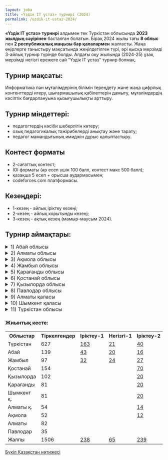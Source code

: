 ```yaml
---
layout: joba
title: «Үздік IT ұстаз» турнирі (2024)
permalink: /uzdik-it-ustaz-2024/
---
```


**«Үздік IT ұстаз» турнирі** алдымен тек Түркістан облысында **2023 жылдың сәуірінен** басталған болатын. Бірақ 2024 жылы тағы **8 облыс** пен **2 республикалық маңызы бар қалалармен** жалғасты. 
Жаңа өңірлерге таныстыру мақсатында жеңілдетілген түрі, әрі қысқа мерзімді 3-айлық турнир түрінде болды. Алдағы оқу жылында (2024-25) ұзақ мерзімді негізгі ережеге сай "Үздік IT ұстаз" турнир болмақ.

## Турнир мақсаты: 
Информатика пән мұғалімдерінің білімін тереңдету және жаңа цифрлық контенттерді игеру, шығармашылық қабілеттерін дамыту, мұғалімдердің кәсіптік бағдарлануына қызығушылықты арттыру.
 
## Турнир міндеттері:
- педагогтердің кәсіби шеберлігін көтеру;
- озық педагогикалық тәжірибелерді анықтау және тарату;
- педагог мамандығының имиджін дұрыс қалыптастыру.

## Контест форматы
- 2-сағаттық контест;
- IOI форматы (әр есеп үшін 100 балл, контест макс 500 балл);
- қазақша 5 есеп + орысша аудармасымен;
- codeforces.com платформасы.

## Кезеңдері:
- 1-кезең - айлық іріктеу кезеңі;
- 2-кезең - айлық корытынды кезеңі;
- 3-кезең - ақтық кезең (мамыр-маусым 2024).

## Турнир аймақтары:

<details>
  <summary style="font-size: 16px;">1) Абай облысы</summary>
  <iframe src="https://docs.google.com/spreadsheets/d/e/2PACX-1vSWzG3QTb-Ck29Z-bM9oPsFy5lLEGKKU2kruJUgZ_oDp7VcWmpjCPzSB_kcbgiohZKMEBNEDSBp1gTb/pubchart?oid=1752755576&amp;format=interactive"
           width="100%" 
           height="400" 
           frameborder="0" 
           marginheight="0" 
           marginwidth="0" 
           style="border: 0">
       Жүктелуде…
   </iframe>

<h3>Абай облыс жеңімпаздары</h3>
 <table>
    <thead>
        <tr>
            <th>Ауданы</th>
            <th>Ұстаздың аты-жөні, мектебі</th>
            <th>Іріктеу</th>
            <th>Балл</th>
            <th>Негізгі</th>
            <th>Орын</th>
            <th>Финал</th>
            <th>Нәтиже</th>
        </tr>
    </thead>
    <tbody>
        <tr>
            <td>Семей</td>
            <td>Слепцова Нина Геннадьевна - №1 им. Н.Г.Чернышевского</td>
            <td>№3</td>
            <td>198</td>
            <td>-</td>
            <td>-</td>
            <td>166</td>
            <td>🏆 (Чемпион)</td>
        </tr>
        <tr>
            <td>Бородулиха</td>
            <td>Понамарёв Александр Александрович - КГУ “Успенская осш”</td>
            <td>№1</td>
            <td>352</td>
            <td>30.8</td>
            <td>-</td>
            <td>148</td>
            <td>🥈 (Вице-чемпион)</td>
        </tr>
        <tr>
            <td>Семей</td>
            <td>Орынбаев Бакытбек Нурлыбекович - Ro-Alemi орталығы</td>
            <td>№2</td>
            <td>126</td>
            <td>140</td>
            <td>🥈</td>
            <td>65</td>
            <td>🥈 (Вице-чемпион)</td>
        </tr>
        <tr>
            <td>Семей</td>
            <td>Муршель Татьяна Викторовна - КГУ “Экономический лицей”</td>
            <td>№1</td>
            <td>124</td>
            <td>226</td>
            <td>🥇</td>
            <td>57</td>
            <td>🥉 (3-орын)</td>
        </tr>
     <tr>
            <td>Семей0</td>
            <td>Орынбекұлы Нұрлыбек</td>
            <td>№1</td>
            <td>0</td>
            <td>0</td>
            <td>🥇</td>
            <td>0</td>
            <td>🥉 (3-орын)</td>
        </tr>
     <tr>
            <td>Семей0</td>
            <td>Семёнов Сергей</td>
            <td>№1</td>
            <td>0</td>
            <td>0</td>
            <td>🥇</td>
            <td>0</td>
            <td>🥉 (3-орын)</td>
        </tr>
    </tbody>
</table>
<p><a href = "https://codeforces.com/spectator/ranklist/82de141981aded311194121e99f68521" target="_blank">Абай облысы - Финал нәтижесі</a></p>
</details>

<details>
  <summary style="font-size: 16px;">2) Алматы облысы</summary>
     <iframe src="https://docs.google.com/spreadsheets/d/e/2PACX-1vQcj3IE6t9FYVOePK2RozrMUL9SKshK9IRMAewoaV-AeSKWCLtLLKuzomdlEiwmKqXNbEyluVS4deYK/pubchart?oid=1812826999&amp;format=interactive"
           width="100%" 
           height="400" 
           frameborder="0" 
           marginheight="0" 
           marginwidth="0" 
           style="border: 0">
       Жүктелуде…
    </iframe>

 <h3>Алматы облыс жеңімпаздары</h3>
 <table>
    <thead>
        <tr>
            <th>Ауданы</th>
            <th>Ұстаздың аты-жөні, мектебі</th>
            <th>Іріктеу</th>
            <th>Балл</th>
            <th>Негізгі</th>
            <th>Орын</th>
            <th>Финал</th>
            <th>Нәтиже</th>
        </tr>
    </thead>
    <tbody>
        <tr>
            <td>Алматы</td>
            <td>Эрисбаев Бахтбек</td>
            <td>№3</td>
            <td>0</td>
            <td>-</td>
            <td>-</td>
            <td>0</td>
            <td>🏆 (Чемпион)</td>
        </tr>
        <tr>
            <td>Алматы</td>
            <td>Саитова Умит</td>
            <td>№1</td>
            <td>0</td>
            <td>0</td>
            <td>-</td>
            <td>0</td>
            <td>🥈 (Вице-чемпион)</td>
        </tr>
        <tr>
            <td>Алматы</td>
            <td>Алламуратова Шайда</td>
            <td>№2</td>
            <td>0</td>
            <td>0</td>
            <td>🥈</td>
            <td>0</td>
            <td>🥈 (Вице-чемпион)</td>
        </tr>
        <tr>
            <td>Алматы</td>
            <td>Қажыданқызы Қарлығаш</td>
            <td>№1</td>
            <td>0</td>
            <td>0</td>
            <td>🥇</td>
            <td>0</td>
            <td>🥉 (3-орын)</td>
        </tr>
    </tbody>
</table>
<p><a href = "https://codeforces.com/spectator/ranklist/f73a1422f8fb23d1daee32ec639c1158" target="_blank">Алматы облысы - Финал нәтижесі</a></p>
</details>

<details>
  <summary style="font-size: 16px;">3) Ақмола облысы</summary>
       <iframe src="https://docs.google.com/spreadsheets/d/e/2PACX-1vRozL6OCvBWWmMM6swT0XJkKjDYacsE7LBGPQQd5KNveWVfbxEeTPTR_8u2CZX3GfxdGEb4ijdMMf5D/pubchart?oid=773847704&amp;format=interactive"
           width="100%" 
           height="400" 
           frameborder="0" 
           marginheight="0" 
           marginwidth="0" 
           style="border: 0">
       Жүктелуде…
   </iframe>
<h3>Ақмола облыс жеңімпаздары</h3>
 <table>
    <thead>
        <tr>
            <th>Ауданы</th>
            <th>Ұстаздың аты-жөні, мектебі</th>
            <th>Іріктеу</th>
            <th>Балл</th>
            <th>Негізгі</th>
            <th>Орын</th>
            <th>Финал</th>
            <th>Нәтиже</th>
        </tr>
    </thead>
    <tbody>
        <tr>
            <td>Ақмола</td>
            <td>Бейсембаев Арман</td>
            <td>№3</td>
            <td>0</td>
            <td>-</td>
            <td>-</td>
            <td>0</td>
            <td>🏆 (Чемпион)</td>
        </tr>
        <tr>
            <td>Ақмола</td>
            <td>Муташев Елдос Таласевич</td>
            <td>№1</td>
            <td>0</td>
            <td>0</td>
            <td>-</td>
            <td>0</td>
            <td>🥈 (Вице-чемпион)</td>
        </tr>
        <tr>
            <td>Ақмола</td>
            <td>Михалева Елена Валерьевна</td>
            <td>№2</td>
            <td>0</td>
            <td>0</td>
            <td>🥈</td>
            <td>0</td>
            <td>🥈 (Вице-чемпион)</td>
        </tr>
        <tr>
            <td>Ақмола</td>
            <td>Турсынгазыева Асемгуль Даулеткызы</td>
            <td>№1</td>
            <td>0</td>
            <td>0</td>
            <td>🥇</td>
            <td>0</td>
            <td>🥉 (3-орын)</td>
        </tr>
        <tr>
            <td>Ақмола</td>
            <td> Куанышбаева Алия Аскаровна</td>
            <td>№1</td>
            <td>0</td>
            <td>0</td>
            <td>🥇</td>
            <td>0</td>
            <td>🥉 (3-орын)</td>
        </tr>
    </tbody>
</table>
<p><a href = "https://codeforces.com/spectator/ranklist/f5c5fe49a8fa7ba5b7ed4221ae435525" target="_blank">Ақмола облысы - Финал нәтижесі</a></p>
</details>

<details>
  <summary style="font-size: 16px;">4) Жамбыл облысы</summary>
      <iframe src="https://docs.google.com/spreadsheets/d/e/2PACX-1vQVRzecw7x-mJ05tXq0uvLeJMDtW1eEnyiWOcGszab6ZRF8l3NsRCxf9g3ooibng9dg26XOiG5BZrdj/pubchart?oid=500599164&amp;format=interactive"
           width="100%" 
           height="400" 
           frameborder="0" 
           marginheight="0" 
           marginwidth="0" 
           style="border: 0">
       Жүктелуде…
   </iframe>
<h3>Жамбыл облыс жеңімпаздары</h3>
 <table>
    <thead>
        <tr>
            <th>Ауданы</th>
            <th>Ұстаздың аты-жөні, мектебі</th>
            <th>Іріктеу</th>
            <th>Балл</th>
            <th>Негізгі</th>
            <th>Орын</th>
            <th>Финал</th>
            <th>Нәтиже</th>
        </tr>
    </thead>
    <tbody>
        <tr>
            <td>Жамбыл</td>
            <td>Сабиев Бахтжан</td>
            <td>№3</td>
            <td>0</td>
            <td>-</td>
            <td>-</td>
            <td>0</td>
            <td>🏆 (Чемпион)</td>
        </tr>
        <tr>
            <td>Жамбыл</td>
            <td>Агарков Николай</td>
            <td>№1</td>
            <td>0</td>
            <td>0</td>
            <td>-</td>
            <td>0</td>
            <td>🥈 (Вице-чемпион)</td>
        </tr>
        <tr>
            <td>Жамбыл</td>
            <td>Дуйсенбаева Сандугаш</td>
            <td>№1</td>
            <td>0</td>
            <td>0</td>
            <td>🥇</td>
            <td>0</td>
            <td>🥉 (3-орын)</td>
        </tr>
        <tr>
            <td>Жамбыл</td>
            <td>Агарков Виталий</td>
            <td>№1</td>
            <td>0</td>
            <td>0</td>
            <td>🥇</td>
            <td>0</td>
            <td>🥉 (3-орын)</td>
        </tr>
    </tbody>
</table>
<p><a href = "https://codeforces.com/spectator/ranklist/d9ad05f1e1451eebeec788d7d44007e4" target="_blank">Жамбыл облысы - Финал нәтижесі</a></p>
</details>

<details>
  <summary style="font-size: 16px;">5) Қарағанды облысы</summary>
 <iframe src="https://docs.google.com/spreadsheets/d/e/2PACX-1vRcYxJHV4nZBxsNHkqQOViUxTC2LF0pPJGwKV-kvBxIba3NxxyesHlfGVqnT0eyacuRrGVndk2gaXrK/pubchart?oid=966948499&amp;format=interactive"
           width="100%" 
           height="400" 
           frameborder="0" 
           marginheight="0" 
           marginwidth="0" 
           style="border: 0">
       Жүктелуде…
   </iframe>
<h3>Қарағанды облыс жеңімпаздары</h3>
 <table>
    <thead>
        <tr>
            <th>Ауданы</th>
            <th>Ұстаздың аты-жөні, мектебі</th>
            <th>Іріктеу</th>
            <th>Балл</th>
            <th>Негізгі</th>
            <th>Орын</th>
            <th>Финал</th>
            <th>Нәтиже</th>
        </tr>
    </thead>
    <tbody>
        <tr>
            <td>Қарағанды</td>
            <td>Радолда Өмірұзақ</td>
            <td>№3</td>
            <td>0</td>
            <td>-</td>
            <td>-</td>
            <td>0</td>
            <td>🏆 (Чемпион)</td>
        </tr>
        <tr>
            <td>Қарағанды</td>
            <td>Сибанбай Абай</td>
            <td>№1</td>
            <td>0</td>
            <td>0</td>
            <td>-</td>
            <td>0</td>
            <td>🥈 (Вице-чемпион)</td>
        </tr>
        <tr>
            <td>Қарағанды</td>
            <td>Байгабулов Мерген</td>
            <td>№1</td>
            <td>0</td>
            <td>0</td>
            <td>-</td>
            <td>0</td>
            <td>🥈 (Вице-чемпион)</td>
        </tr>
        <tr>
            <td>Қарағанды</td>
            <td>Федоров Юрий</td>
            <td>№1</td>
            <td>0</td>
            <td>0</td>
            <td>🥇</td>
            <td>0</td>
            <td>🥉 (3-орын)</td>
        </tr>
        <tr>
            <td>Қарағанды</td>
            <td>Кенжеғали Раушан</td>
            <td>№1</td>
            <td>0</td>
            <td>0</td>
            <td>🥇</td>
            <td>0</td>
            <td>🥉 (3-орын)</td>
        </tr>
             <tr>
            <td>Қарағанды</td>
            <td>Азаматұлы Жасұлан</td>
            <td>№1</td>
            <td>0</td>
            <td>0</td>
            <td>🥇</td>
            <td>0</td>
            <td>🥉 (3-орын)</td>
        </tr>
    </tbody>
</table>
<p><a href = "https://codeforces.com/spectator/ranklist/ff05cc76577c6f3c06ae8442e4f92189" target="_blank">Қарағанды облысы - Финал нәтижесі</a></p>
</details>

<details>
  <summary style="font-size: 16px;">6) Қостанай облысы</summary>
       <iframe src="https://docs.google.com/spreadsheets/d/e/2PACX-1vRv49fFCZ6n5ExVCfBe3WtN6HNkKkpwpDsmiaOKl4XOweRKHVOdUJeh_UV6pqraJIW2JB3uyamgM_fR/pubchart?oid=943354966&amp;format=interactive"
           width="100%" 
           height="400" 
           frameborder="0" 
           marginheight="0" 
           marginwidth="0" 
           style="border: 0">
       Жүктелуде…
   </iframe>
<h3>Қостанай облыс жеңімпаздары</h3>
 <table>
    <thead>
        <tr>
            <th>Ауданы</th>
            <th>Ұстаздың аты-жөні, мектебі</th>
            <th>Іріктеу</th>
            <th>Балл</th>
            <th>Негізгі</th>
            <th>Орын</th>
            <th>Финал</th>
            <th>Нәтиже</th>
        </tr>
    </thead>
    <tbody>
        <tr>
            <td>Қостанай</td>
            <td>Ержанова Айнагуль</td>
            <td>№3</td>
            <td>0</td>
            <td>-</td>
            <td>-</td>
            <td>0</td>
            <td>🏆 (Чемпион)</td>
        </tr>
        <tr>
            <td>Қостанай</td>
            <td>Бибиков Виталий</td>
            <td>№1</td>
            <td>0</td>
            <td>0</td>
            <td>-</td>
            <td>0</td>
            <td>🥈 (Вице-чемпион)</td>
        </tr>
        <tr>
            <td>Қостанай</td>
            <td>Нетёсов Павел</td>
            <td>№1</td>
            <td>0</td>
            <td>0</td>
            <td>-</td>
            <td>0</td>
            <td>🥈 (Вице-чемпион)</td>
        </tr>
        <tr>
            <td>Қостанай</td>
            <td>Багриенко Оксана</td>
            <td>№1</td>
            <td>0</td>
            <td>0</td>
            <td>🥇</td>
            <td>0</td>
            <td>🥉 (3-орын)</td>
        </tr>
        <tr>
            <td>Қостанай</td>
            <td>Нурмагамбетов Бахтияр</td>
            <td>№1</td>
            <td>0</td>
            <td>0</td>
            <td>🥇</td>
            <td>0</td>
            <td>🥉 (3-орын)</td>
        </tr>
             <tr>
            <td>Қостанай</td>
            <td>Лапкин Евгений</td>
            <td>№1</td>
            <td>0</td>
            <td>0</td>
            <td>🥇</td>
            <td>0</td>
            <td>🥉 (3-орын)</td>
        </tr>
    </tbody>
</table>
<p><a href = "https://codeforces.com/spectator/ranklist/08f9c44d7888b7d66b8897c087c281ba" target="_blank">Қостанай облысы - Финал нәтижесі</a></p>
</details>

<details>
  <summary style="font-size: 16px;">7) Қызылорда облысы</summary>
   <iframe src="https://docs.google.com/spreadsheets/d/e/2PACX-1vQVcdz5SoxgH_FUurJBdPVnM4znG0njAPb2XTQU6p8bzqN1J59gU9aoWh75YQJAVyvvlNcSHzn74xgD/pubchart?oid=897505068&amp;format=interactive"
           width="100%" 
           height="400" 
           frameborder="0" 
           marginheight="0" 
           marginwidth="0" 
           style="border: 0">
       Жүктелуде…
   </iframe>
<h3>Қызылорда облыс жеңімпаздары</h3>
 <table>
    <thead>
        <tr>
            <th>Ауданы</th>
            <th>Ұстаздың аты-жөні, мектебі</th>
            <th>Іріктеу</th>
            <th>Балл</th>
            <th>Негізгі</th>
            <th>Орын</th>
            <th>Финал</th>
            <th>Нәтиже</th>
        </tr>
    </thead>
    <tbody>
        <tr>
            <td>Қызылорда</td>
            <td>Надирова Фарида</td>
            <td>№3</td>
            <td>0</td>
            <td>-</td>
            <td>-</td>
            <td>0</td>
            <td>🏆 (Чемпион)</td>
        </tr>
        <tr>
            <td>Қызылорда</td>
            <td>Абдраим Нұрболат</td>
            <td>№1</td>
            <td>0</td>
            <td>0</td>
            <td>-</td>
            <td>0</td>
            <td>🥈 (Вице-чемпион)</td>
        </tr>
        <tr>
            <td>Қызылорда</td>
            <td>Енсепова Багила</td>
            <td>№1</td>
            <td>0</td>
            <td>0</td>
            <td>-</td>
            <td>0</td>
            <td>🥈 (Вице-чемпион)</td>
        </tr>
        <tr>
            <td>Қызылорда</td>
            <td>Жасұлан Гүлсезім</td>
            <td>№1</td>
            <td>0</td>
            <td>0</td>
            <td>🥇</td>
            <td>0</td>
            <td>🥉 (3-орын)</td>
        </tr>
        <tr>
            <td>Қызылорда</td>
            <td>Дюсембаева Риза</td>
            <td>№1</td>
            <td>0</td>
            <td>0</td>
            <td>🥇</td>
            <td>0</td>
            <td>🥉 (3-орын)</td>
        </tr>
             <tr>
            <td>Қызылорда</td>
            <td>Піртазаев Нұржан</td>
            <td>№1</td>
            <td>0</td>
            <td>0</td>
            <td>🥇</td>
            <td>0</td>
            <td>🥉 (3-орын)</td>
        </tr>
    </tbody>
</table>
<p><a href = "https://codeforces.com/spectator/ranklist/d83f9ee1f6b1b1c72d01dbcec078af7b" target="_blank">Қызылорда облысы - Финал нәтижесі</a></p>
</details>

<details>
  <summary style="font-size: 16px;">8) Павлодар облысы</summary>
   <iframe src="https://docs.google.com/spreadsheets/d/e/2PACX-1vT5u_WQcEuwCP8Imcg5WGRopXcAkXQNH9ga1Ymk4S46Qa0j_7w13XwrNslWF1dr5o468rgqTArGTSQr/pubchart?oid=442017277&amp;format=interactive"
           width="100%" 
           height="400" 
           frameborder="0" 
           marginheight="0" 
           marginwidth="0" 
           style="border: 0">
       Жүктелуде…
   </iframe>
<h3>Павлодар облыс жеңімпаздары</h3>
 <table>
    <thead>
        <tr>
            <th>Ауданы</th>
            <th>Ұстаздың аты-жөні, мектебі</th>
            <th>Іріктеу</th>
            <th>Балл</th>
            <th>Негізгі</th>
            <th>Орын</th>
            <th>Финал</th>
            <th>Нәтиже</th>
        </tr>
    </thead>
    <tbody>
        <tr>
            <td>Павлодар</td>
            <td>Поляков Илья</td>
            <td>№3</td>
            <td>0</td>
            <td>-</td>
            <td>-</td>
            <td>0</td>
            <td>🏆 (Чемпион)</td>
        </tr>
        <tr>
            <td>Павлодар</td>
            <td>Матюшева Анна</td>
            <td>№1</td>
            <td>0</td>
            <td>0</td>
            <td>-</td>
            <td>0</td>
            <td>🥈 (Вице-чемпион)</td>
        </tr>
        <tr>
            <td>Павлодар</td>
            <td>Солтаналинов Кайрат</td>
            <td>№1</td>
            <td>0</td>
            <td>0</td>
            <td>-</td>
            <td>0</td>
            <td>🥈 (Вице-чемпион)</td>
        </tr>
        <tr>
            <td>Павлодар</td>
            <td>Сарсекенова Людмила</td>
            <td>№1</td>
            <td>0</td>
            <td>0</td>
            <td>🥇</td>
            <td>0</td>
            <td>🥉 (3-орын)</td>
        </tr>
        <tr>
            <td>Павлодар</td>
            <td>Ладыгин Евгений</td>
            <td>№1</td>
            <td>0</td>
            <td>0</td>
            <td>🥇</td>
            <td>0</td>
            <td>🥉 (3-орын)</td>
        </tr>
             <tr>
            <td>Павлодар</td>
            <td>Волочаев Александр/td>
            <td>№1</td>
            <td>0</td>
            <td>0</td>
            <td>🥇</td>
            <td>0</td>
            <td>🥉 (3-орын)</td>
        </tr>
    </tbody>
</table>
<p><a href = "https://codeforces.com/spectator/ranklist/3b32751b06054d85967c1cd971f4b5c3" target="_blank">Павлодар облысы - Финал нәтижесі</a></p>
</details>

<details>
  <summary style="font-size: 16px;">9) Алматы қаласы</summary>
    <iframe src="https://docs.google.com/spreadsheets/d/e/2PACX-1vR6eXEMftCWesSSmnpk3aidzbleLDk-Umb7jnpRpS6ZIILFBsbFhF5vatEh59lfv7VQIPyBr5-ecHV8/pubchart?oid=902546954&amp;format=interactive"
           width="100%" 
           height="400" 
           frameborder="0" 
           marginheight="0" 
           marginwidth="0" 
           style="border: 0">
       Жүктелуде…
   </iframe>
<h3>Алматы қала жеңімпаздары</h3>
 <table>
    <thead>
        <tr>
            <th>Ауданы</th>
            <th>Ұстаздың аты-жөні, мектебі</th>
            <th>Іріктеу</th>
            <th>Балл</th>
            <th>Негізгі</th>
            <th>Орын</th>
            <th>Финал</th>
            <th>Нәтиже</th>
        </tr>
    </thead>
    <tbody>
        <tr>
            <td>Алматы</td>
            <td>Омарбек Нұр-Мұхаммед</td>
            <td>№3</td>
            <td>0</td>
            <td>-</td>
            <td>-</td>
            <td>0</td>
            <td>🏆 (Чемпион)</td>
        </tr>
        <tr>
            <td>Алматы</td>
            <td>Абатова Жадыра</td>
            <td>№1</td>
            <td>0</td>
            <td>0</td>
            <td>-</td>
            <td>0</td>
            <td>🥈 (Вице-чемпион)</td>
        </tr>
        <tr>
            <td>Алматы</td>
            <td>Тукенова Молдир</td>
            <td>№1</td>
            <td>0</td>
            <td>0</td>
            <td>-</td>
            <td>0</td>
            <td>🥈 (Вице-чемпион)</td>
        </tr>
        <tr>
            <td>Алматы</td>
            <td>Харченко Андрей</td>
            <td>№1</td>
            <td>0</td>
            <td>0</td>
            <td>🥇</td>
            <td>0</td>
            <td>🥉 (3-орын)</td>
        </tr>
    </tbody>
</table>
<p><a href = "https://codeforces.com/spectator/ranklist/dde4ec93e55d61c6f4b86004118eed05" target="_blank">Алматы қаласы - Финал нәтижесі</a></p>
</details>

<details>
  <summary style="font-size: 16px;">10) Шымкент қаласы</summary>
     <iframe src="https://docs.google.com/spreadsheets/d/e/2PACX-1vQAC-J2YuDqGeNEoi4YVzQL_CmBheAV3hxT_pdZZwGKIDshp8V5XPHiLNGz4qYNDKJnhxWlNlaVDAqa/pubchart?oid=1558306654&amp;format=interactive"
           width="100%" 
           height="400" 
           frameborder="0" 
           marginheight="0" 
           marginwidth="0" 
           style="border: 0">
       Жүктелуде…
   </iframe>
<h3>Шымкент қала жеңімпаздары</h3>
 <table>
    <thead>
        <tr>
            <th>Ауданы</th>
            <th>Ұстаздың аты-жөні, мектебі</th>
            <th>Іріктеу</th>
            <th>Балл</th>
            <th>Негізгі</th>
            <th>Орын</th>
            <th>Финал</th>
            <th>Нәтиже</th>
        </tr>
    </thead>
    <tbody>
        <tr>
            <td>Шымкент</td>
            <td>Абрайм Дидар</td>
            <td>№3</td>
            <td>0</td>
            <td>-</td>
            <td>-</td>
            <td>0</td>
            <td>🏆 (Чемпион)</td>
        </tr>
        <tr>
            <td>Шымкент</td>
            <td>Ермахан Нұрдəулет</td>
            <td>№1</td>
            <td>0</td>
            <td>0</td>
            <td>-</td>
            <td>0</td>
            <td>🥈 (Вице-чемпион)</td>
        </tr>
        <tr>
            <td>Шымкент</td>
            <td>Тасбулатова Алия</td>
            <td>№1</td>
            <td>0</td>
            <td>0</td>
            <td>-</td>
            <td>0</td>
            <td>🥈 (Вице-чемпион)</td>
        </tr>
        <tr>
            <td>Шымкент</td>
            <td>Махкамов Адхам</td>
            <td>№1</td>
            <td>0</td>
            <td>0</td>
            <td>🥇</td>
            <td>0</td>
            <td>🥉 (3-орын)</td>
        </tr>
        <tr>
            <td>Шымкент</td>
            <td>Бужбанова Меруерт</td>
            <td>№1</td>
            <td>0</td>
            <td>0</td>
            <td>🥇</td>
            <td>0</td>
            <td>🥉 (3-орын)</td>
        </tr>
             <tr>
            <td>Шымкент</td>
            <td>Əмірəлі Мейірхан</td>
            <td>№1</td>
            <td>0</td>
            <td>0</td>
            <td>🥇</td>
            <td>0</td>
            <td>🥉 (3-орын)</td>
        </tr>
    </tbody>
</table>
<p><a href = "https://codeforces.com/spectator/ranklist/cf73fb1569bfe282a46e97fee5092693" target="_blank">Шымкент қаласы  - Финал нәтижесі</a></p>
</details>

<details>
  <summary style="font-size: 16px;">11) Түркістан облысы</summary>
     <iframe src="https://docs.google.com/spreadsheets/d/e/2PACX-1vRC6QWoXEYJ5mBySW2QtlgdoB_SHPsPNfphB_DIe1FKyY0qWDCefF-koSn6TTP5yRUJvelSE8pRfGiq/pubchart?oid=1086977058&amp;format=interactive"
           width="100%" 
           height="400" 
           frameborder="0" 
           marginheight="0" 
           marginwidth="0" 
           style="border: 0">
       Жүктелуде…
    </iframe>
</details>


<h3>Жиынтық кесте: </h3>
<table>
  <tr>
    <th>Облыстар</th>
    <th>Тіркелгендер</th>
    <th>Іріктеу-1</th>
    <th>Негізгі-1</th>
    <th>Іріктеу-2</th>
    <th>Негізгі-2</th>
    <th>Іріктеу-3</th>
    <th>Финал</th>
  </tr>
  <tr>
    <td>Түркістан</td>
    <td>627</td>
    <td><a href="https://codeforces.com/spectator/ranklist/5f55612ff73db93d8159b58dfdc935f7">163</a></td>
    <td><a href="https://codeforces.com/spectator/ranklist/6523eead68ea913dfe4981f3f4989c18">21</a></td>
    <td><a href="https://codeforces.com/spectator/ranklist/7e54e26c71c906ca85b45ea67caac684">40</a></td>
    <td><a href="https://codeforces.com/spectator/ranklist/11c60620cafaa5d4761e0e55840949ea">15</a></td>
    <td>-</td>
    <td>22*</td>
  </tr>
  <tr>
    <td>Абай</td>
    <td>139</td>
    <td><a href="https://codeforces.com/spectator/ranklist/3e8313734cd35977c1d3c9b06344f425">43</a></td>
    <td><a href="https://codeforces.com/spectator/ranklist/6451ccdcfff0ea0c951fd8e1f9d9c978">20</a></td>
    <td><a href="https://codeforces.com/spectator/ranklist/8921e52f9734e1bdac7d9129f3e67c02">16</a></td>
    <td><a href="https://codeforces.com/spectator/ranklist/6b306964176db996300ba90f4b0aa2e3">11</a></td>
    <td><a href="https://codeforces.com/spectator/ranklist/a8d473fe8d8bc07bf6b0875d4b6e1525">10</a></td>
    <td><a href="https://codeforces.com/spectator/ranklist/82de141981aded311194121e99f68521">12</a></td>
  </tr>
  <tr>
    <td>Жамбыл</td>
    <td>97</td>
    <td><a href="https://codeforces.com/spectator/ranklist/c5e67fc3ca67a49d9030496ecd5b7286">32</a></td>
    <td><a href="https://codeforces.com/spectator/ranklist/7ef933d5e8e1189f0ef65d31e74d1f71">24</a></td>
    <td><a href="https://codeforces.com/spectator/ranklist/35d994440d2bdd8572fb0ccec6f54796">27</a></td>
    <td><a href="https://codeforces.com/spectator/ranklist/d525a5e81c66d8f79a267af7d8f9fbf6">19</a></td>
    <td><a href="https://codeforces.com/spectator/ranklist/cff7e3770b7c96ba1db88f52c2db4427">7</a></td>
    <td><a href="https://codeforces.com/spectator/ranklist/d9ad05f1e1451eebeec788d7d44007e4">9</a></td>
  </tr>
  <tr>
    <td>Қостанай</td>
    <td>154</td>
    <td></td>
    <td></td>
    <td><a href="https://codeforces.com/spectator/ranklist/1cca5610997e95c2238e15da1aa2b2e2">70</a></td>
    <td></td>
    <td><a href="https://codeforces.com/spectator/ranklist/0ef5b8d0d54414514b020b7b9db1f92b">16</a></td>
    <td><a href="https://codeforces.com/spectator/ranklist/08f9c44d7888b7d66b8897c087c281ba">22</a></td>
  </tr>
  <tr>
    <td>Қызылорда</td>
    <td>102</td>
    <td></td>
    <td></td>
    <td><a href="https://codeforces.com/spectator/ranklist/586cd4b12d85bf6beb43ef27c1f4c84c">20</a></td>
    <td></td>
    <td><a href="https://codeforces.com/spectator/ranklist/8205d2d00152e81a02ead2ad4dfcf567">12</a></td>
    <td><a href="https://codeforces.com/spectator/ranklist/d83f9ee1f6b1b1c72d01dbcec078af7b">17</a></td>
  </tr>
  <tr>
    <td>Қарағанды</td>
    <td>81</td>
    <td></td>
    <td></td>
    <td><a href="https://codeforces.com/spectator/ranklist/da4adf6183936511720643478f775830">20</a></td>
    <td></td>
    <td><a href="https://codeforces.com/spectator/ranklist/7930be102b34edb79a1c86c192ddc213">11</a></td>
    <td><a href="https://codeforces.com/spectator/ranklist/ff05cc76577c6f3c06ae8442e4f92189">22</a></td>
  </tr>
  <tr>
    <td>Шымкент қ.</td>
    <td>81</td>
    <td></td>
    <td></td>
    <td><a href="https://codeforces.com/spectator/ranklist/eaacbc8cc2d8d8a750c0d056ffbb6932">20</a></td>
    <td></td>
    <td><a href="https://codeforces.com/spectator/ranklist/6ce6d0418aac5bfa8be9b5d324d18aa2">10</a></td>
    <td><a href="https://codeforces.com/spectator/ranklist/cf73fb1569bfe282a46e97fee5092693">13</a></td>
  </tr>
  <tr>
    <td>Алматы қ.</td>
    <td>54</td>
    <td></td>
    <td></td>
    <td><a href="https://codeforces.com/spectator/ranklist/42c1e0f333f0aca9b103fafbe67db69d">14</a></td>
    <td></td>
    <td><a href="https://codeforces.com/spectator/ranklist/a4ffd1f72c76d2811d5980d5626173b7">12</a></td>
    <td><a href="https://codeforces.com/spectator/ranklist/dde4ec93e55d61c6f4b86004118eed05">11</a></td>
  </tr>
  <tr>
    <td>Ақмола</td>
    <td>52</td>
    <td></td>
    <td></td>
    <td><a href="https://codeforces.com/spectator/ranklist/efeafeab742a0ca53788ee64688c77eb">12</a></td>
    <td></td>
    <td><a href="https://codeforces.com/spectator/ranklist/773f36d9e65170c9670ba243f6d88b62">2</a></td>
    <td><a href="https://codeforces.com/spectator/ranklist/f5c5fe49a8fa7ba5b7ed4221ae435525">13</a></td>
  </tr>
  <tr>
    <td>Алматы</td>
    <td>82</td>
    <td></td>
    <td></td>
    <td></td>
    <td></td>
    <td><a href="https://codeforces.com/spectator/ranklist/75c985be5c4aac3c9964cd2f2f92fbd8">19</a></td>
    <td><a href="https://codeforces.com/spectator/ranklist/f73a1422f8fb23d1daee32ec639c1158">11</a></td>
  </tr>
  <tr>
    <td>Павлодар</td>
    <td>35</td>
    <td></td>
    <td></td>
    <td></td>
    <td></td>
    <td><a href="https://codeforces.com/spectator/ranklist/7b9961cdb2f5da783d2901b89e95688b">15</a></td>
    <td><a href="https://codeforces.com/spectator/ranklist/3b32751b06054d85967c1cd971f4b5c3">13</a></td>
  </tr>
  <tr>
    <td>Жалпы</td>
    <td>1506</td>
    <td><a href="https://codeforces.com/spectator/ranklist/f970257cb4bfeeff9b8c7a862a1cda18">238</a></td>
    <td><a href="https://codeforces.com/spectator/ranklist/94e04794a099f5a79fd53ea2c993d179">65</a></td>
    <td><a href="https://codeforces.com/spectator/ranklist/42c1e0f333f0aca9b103fafbe67db69d">239</a></td>
    <td><a href="https://codeforces.com/spectator/ranklist/d4c12e04fee0c9e29abeb14ac610c41e">45</a></td>
    <td><a href="https://codeforces.com/spectator/ranklist/ad10ea5200da96eea2275bfdbf18de33">114</a></td>
    <td><a href="https://codeforces.com/spectator/ranklist/64b945fe38df008948d3332536a293c0">145</a></td>
  </tr>
</table>

<p><a href = "https://codeforces.com/spectator/ranklist/64b945fe38df008948d3332536a293c0" target="_blank">Бүкіл Қазақстан нәтижесі</a></p>

